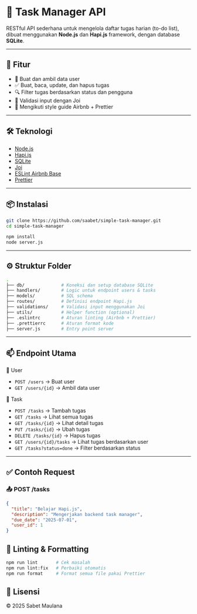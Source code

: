 # 📝 Task Manager API

RESTful API sederhana untuk mengelola daftar tugas harian (to-do list), dibuat menggunakan **Node.js** dan **Hapi.js** framework, dengan database **SQLite**.

---

## 🚀 Fitur

- 🔐 Buat dan ambil data user
- ✅ Buat, baca, update, dan hapus tugas
- 🔍 Filter tugas berdasarkan status dan pengguna
- 📄 Validasi input dengan Joi
- 🎯 Mengikuti style guide Airbnb + Prettier

---

## 🛠️ Teknologi

- [Node.js](https://nodejs.org/)
- [Hapi.js](https://hapi.dev/)
- [SQLite](https://www.sqlite.org/)
- [Joi](https://joi.dev/)
- [ESLint Airbnb Base](https://github.com/airbnb/javascript)
- [Prettier](https://prettier.io/)

---

## 📦 Instalasi

```bash
git clone https://github.com/saabet/simple-task-manager.git
cd simple-task-manager

npm install
node server.js
```

---

## ⚙️ Struktur Folder

```bash
.
├── db/              # Koneksi dan setup database SQLite
├── handlers/        # Logic untuk endpoint users & tasks
├── models/          # SQL schema
├── routes/          # Definisi endpoint Hapi.js
├── validations/     # Validasi input menggunakan Joi
├── utils/           # Helper function (optional)
├── .eslintrc        # Aturan linting (Airbnb + Prettier)
├── .prettierrc      # Aturan format kode
├── server.js        # Entry point server
```

---

## 📫 Endpoint Utama

🔹 User
  * `POST /users` → Buat user
  * `GET /users/{id}` → Ambil data user

🔹 Task
  * `POST /tasks` → Tambah tugas
  * `GET /tasks` → Lihat semua tugas
  * `GET /tasks/{id}` → Lihat detail tugas
  * `PUT /tasks/{id}` → Ubah tugas
  * `DELETE /tasks/{id}` → Hapus tugas
  * `GET /users/{id}/tasks` → Lihat tugas berdasarkan user
  * `GET /tasks?status=done` → Filter berdasarkan status

---

## ✅ Contoh Request

### 📤 POST /tasks

```json
{
  "title": "Belajar Hapi.js",
  "description": "Mengerjakan backend task manager",
  "due_date": "2025-07-01",
  "user_id": 1
}

```

## 🧪 Linting & Formatting

```bash
npm run lint       # Cek masalah
npm run lint:fix   # Perbaiki otomatis
npm run format     # Format semua file pakai Prettier
```

## 📃 Lisensi
© 2025 Sabet Maulana
